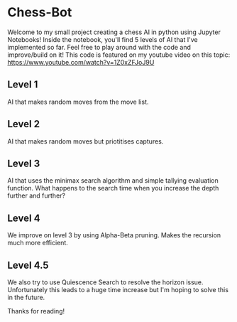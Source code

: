 # Chess-Bot
Welcome to my small project creating a chess AI in python using Jupyter Notebooks!
Inside the notebook, you'll find 5 levels of AI that I've implemented so far.
Feel free to play around with the code and improve/build on it!
This code is featured on my youtube video on this topic: https://www.youtube.com/watch?v=1Z0xZFJoJ9U

## Level 1
AI that makes random moves from the move list.

## Level 2
AI that makes random moves but priotitises captures.

## Level 3
AI that uses the minimax search algorithm and simple tallying evaluation function.
What happens to the search time when you increase the depth further and further?

## Level 4
We improve on level 3 by using Alpha-Beta pruning. Makes the recursion much more efficient.

## Level 4.5
We also try to use Quiescence Search to resolve the horizon issue.
Unfortunately this leads to a huge time increase but I'm hoping to solve this in the future.

Thanks for reading!
